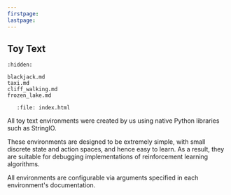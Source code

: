 ```yaml
---
firstpage:
lastpage:
---
```


## Toy Text

```{toctree}
:hidden:

blackjack.md
taxi.md
cliff_walking.md
frozen_lake.md
```

```{raw} html
   :file: index.html
```

All toy text environments were created by us using native Python libraries such as StringIO. 

These environments are designed to be extremely simple, with small discrete state and action spaces, and hence easy to learn. As a result, they are suitable for debugging implementations of reinforcement learning algorithms. 

All environments are configurable via arguments specified in each environment's documentation.
